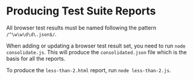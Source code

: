 
# Producing Test Suite Reports

All browser test results must be named following the pattern `/^\w\w\d\d\.json$/`.

When adding or updating a browser test result set, you need to run `node consolidate.js`. This will
produce the `consolidated.json` file which is the basis for all the reports.

To produce the `less-than-2.html` report, run `node less-than-2.js`.

